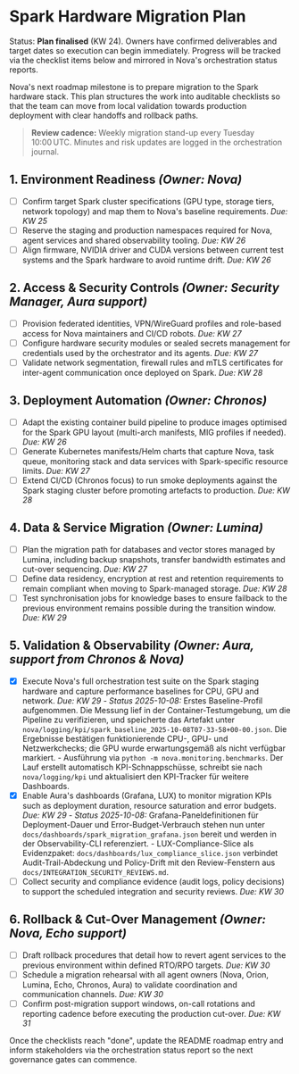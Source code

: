 # Spark Hardware Migration Plan

Status: **Plan finalised** (KW 24). Owners have confirmed deliverables and
target dates so execution can begin immediately. Progress will be tracked via
the checklist items below and mirrored in Nova's orchestration status reports.

Nova's next roadmap milestone is to prepare migration to the Spark hardware
stack. This plan structures the work into auditable checklists so that the
team can move from local validation towards production deployment with clear
handoffs and rollback paths.

> **Review cadence:** Weekly migration stand-up every Tuesday 10:00 UTC.
> Minutes and risk updates are logged in the orchestration journal.

## 1. Environment Readiness *(Owner: Nova)*
- [ ] Confirm target Spark cluster specifications (GPU type, storage tiers,
      network topology) and map them to Nova's baseline requirements.
      _Due: KW 25_
- [ ] Reserve the staging and production namespaces required for Nova, agent
      services and shared observability tooling. _Due: KW 26_
- [ ] Align firmware, NVIDIA driver and CUDA versions between current test
      systems and the Spark hardware to avoid runtime drift. _Due: KW 26_

## 2. Access & Security Controls *(Owner: Security Manager, Aura support)*
- [ ] Provision federated identities, VPN/WireGuard profiles and role-based
      access for Nova maintainers and CI/CD robots. _Due: KW 27_
- [ ] Configure hardware security modules or sealed secrets management for
      credentials used by the orchestrator and its agents. _Due: KW 27_
- [ ] Validate network segmentation, firewall rules and mTLS certificates for
      inter-agent communication once deployed on Spark. _Due: KW 28_

## 3. Deployment Automation *(Owner: Chronos)*
- [ ] Adapt the existing container build pipeline to produce images optimised
      for the Spark GPU layout (multi-arch manifests, MIG profiles if needed).
      _Due: KW 26_
- [ ] Generate Kubernetes manifests/Helm charts that capture Nova, task queue,
      monitoring stack and data services with Spark-specific resource limits.
      _Due: KW 27_
- [ ] Extend CI/CD (Chronos focus) to run smoke deployments against the Spark
      staging cluster before promoting artefacts to production. _Due: KW 28_

## 4. Data & Service Migration *(Owner: Lumina)*
- [ ] Plan the migration path for databases and vector stores managed by
      Lumina, including backup snapshots, transfer bandwidth estimates and
      cut-over sequencing. _Due: KW 27_
- [ ] Define data residency, encryption at rest and retention requirements to
      remain compliant when moving to Spark-managed storage. _Due: KW 28_
- [ ] Test synchronisation jobs for knowledge bases to ensure failback to the
      previous environment remains possible during the transition window.
      _Due: KW 29_

## 5. Validation & Observability *(Owner: Aura, support from Chronos & Nova)*
- [x] Execute Nova's full orchestration test suite on the Spark staging
      hardware and capture performance baselines for CPU, GPU and network.
      _Due: KW 29_
      - *Status 2025-10-08:* Erstes Baseline-Profil aufgenommen. Die Messung
        lief in der Container-Testumgebung, um die Pipeline zu verifizieren,
        und speicherte das Artefakt unter
        ``nova/logging/kpi/spark_baseline_2025-10-08T07-33-58+00-00.json``. Die
        Ergebnisse bestätigen funktionierende CPU-, GPU- und Netzwerkchecks;
        die GPU wurde erwartungsgemäß als nicht verfügbar markiert.
      - Ausführung via ``python -m nova.monitoring.benchmarks``. Der Lauf
        erstellt automatisch KPI-Schnappschüsse, schreibt sie nach
        ``nova/logging/kpi`` und aktualisiert den KPI-Tracker für weitere
        Dashboards.
- [x] Enable Aura's dashboards (Grafana, LUX) to monitor migration KPIs such as
      deployment duration, resource saturation and error budgets. _Due: KW 29_
      - *Status 2025-10-08:* Grafana-Paneldefinitionen für Deployment-Dauer und
        Error-Budget-Verbrauch stehen nun unter
        ``docs/dashboards/spark_migration_grafana.json`` bereit und werden in
        der Observability-CLI referenziert.
      - LUX-Compliance-Slice als Evidenzpaket: ``docs/dashboards/lux_compliance_slice.json``
        verbindet Audit-Trail-Abdeckung und Policy-Drift mit den Review-Fenstern
        aus ``docs/INTEGRATION_SECURITY_REVIEWS.md``.
- [ ] Collect security and compliance evidence (audit logs, policy decisions)
      to support the scheduled integration and security reviews. _Due: KW 30_

## 6. Rollback & Cut-Over Management *(Owner: Nova, Echo support)*
- [ ] Draft rollback procedures that detail how to revert agent services to the
      previous environment within defined RTO/RPO targets. _Due: KW 30_
- [ ] Schedule a migration rehearsal with all agent owners (Nova, Orion,
      Lumina, Echo, Chronos, Aura) to validate coordination and communication
      channels. _Due: KW 30_
- [ ] Confirm post-migration support windows, on-call rotations and reporting
      cadence before executing the production cut-over. _Due: KW 31_

Once the checklists reach "done", update the README roadmap entry and inform
stakeholders via the orchestration status report so the next governance gates
can commence.
